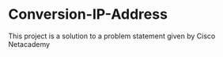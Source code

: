 # Conversion-IP-Address
This project is a solution to a problem statement given by Cisco Netacademy
